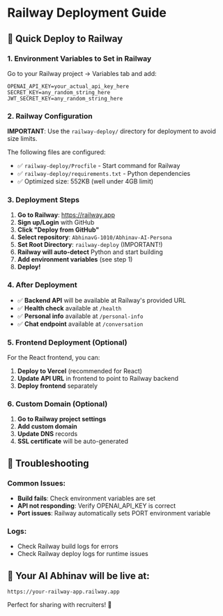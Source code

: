 # Railway Deployment Guide

## 🚀 Quick Deploy to Railway

### 1. Environment Variables to Set in Railway

Go to your Railway project → Variables tab and add:

```
OPENAI_API_KEY=your_actual_api_key_here
SECRET_KEY=any_random_string_here
JWT_SECRET_KEY=any_random_string_here
```

### 2. Railway Configuration

**IMPORTANT**: Use the `railway-deploy/` directory for deployment to avoid size limits.

The following files are configured:
- ✅ `railway-deploy/Procfile` - Start command for Railway
- ✅ `railway-deploy/requirements.txt` - Python dependencies
- ✅ Optimized size: 552KB (well under 4GB limit)

### 3. Deployment Steps

1. **Go to Railway**: https://railway.app
2. **Sign up/Login** with GitHub
3. **Click "Deploy from GitHub"**
4. **Select repository**: `AbhinavG-1010/Abhinav-AI-Persona`
5. **Set Root Directory**: `railway-deploy` (IMPORTANT!)
6. **Railway will auto-detect** Python and start building
7. **Add environment variables** (see step 1)
8. **Deploy!**

### 4. After Deployment

- ✅ **Backend API** will be available at Railway's provided URL
- ✅ **Health check** available at `/health`
- ✅ **Personal info** available at `/personal-info`
- ✅ **Chat endpoint** available at `/conversation`

### 5. Frontend Deployment (Optional)

For the React frontend, you can:
1. **Deploy to Vercel** (recommended for React)
2. **Update API URL** in frontend to point to Railway backend
3. **Deploy frontend** separately

### 6. Custom Domain (Optional)

1. **Go to Railway project settings**
2. **Add custom domain**
3. **Update DNS** records
4. **SSL certificate** will be auto-generated

## 🔧 Troubleshooting

### Common Issues:
- **Build fails**: Check environment variables are set
- **API not responding**: Verify OPENAI_API_KEY is correct
- **Port issues**: Railway automatically sets PORT environment variable

### Logs:
- Check Railway build logs for errors
- Check Railway deploy logs for runtime issues

## 📱 Your AI Abhinav will be live at:
`https://your-railway-app.railway.app`

Perfect for sharing with recruiters! 🎯
